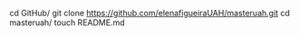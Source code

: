 cd GitHub/
git clone https://github.com/elenafigueiraUAH/masteruah.git
cd masteruah/
touch README.md
